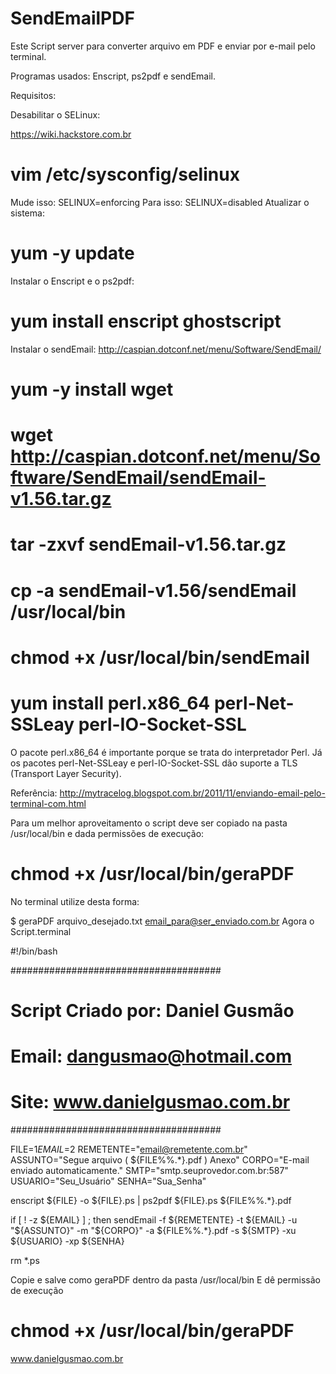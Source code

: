 # SendEmailPDF

Este Script server para converter arquivo em PDF e enviar por e-mail pelo terminal.

Programas usados: Enscript, ps2pdf e sendEmail.

Requisitos:

Desabilitar o SELinux:

https://wiki.hackstore.com.br

# vim /etc/sysconfig/selinux

Mude isso: SELINUX=enforcing
Para isso: SELINUX=disabled
Atualizar o sistema:

# yum -y update
Instalar o Enscript e o ps2pdf:

# yum install enscript ghostscript
Instalar o sendEmail: http://caspian.dotconf.net/menu/Software/SendEmail/

# yum -y install wget
# wget http://caspian.dotconf.net/menu/Software/SendEmail/sendEmail-v1.56.tar.gz
# tar -zxvf sendEmail-v1.56.tar.gz
# cp -a sendEmail-v1.56/sendEmail /usr/local/bin
# chmod +x /usr/local/bin/sendEmail
# yum install perl.x86_64 perl-Net-SSLeay perl-IO-Socket-SSL
O pacote perl.x86_64 é importante porque se trata do interpretador Perl.
Já os pacotes perl-Net-SSLeay e perl-IO-Socket-SSL dão suporte a TLS (Transport Layer Security).

Referência: http://mytracelog.blogspot.com.br/2011/11/enviando-email-pelo-terminal-com.html

Para um melhor aproveitamento o script deve ser copiado na pasta /usr/local/bin e dada permissões de execução:

# chmod +x /usr/local/bin/geraPDF
No terminal utilize desta forma:

$ geraPDF arquivo_desejado.txt email_para@ser_enviado.com.br
Agora o Script.terminal

#!/bin/bash

######################################
# Script Criado por: Daniel Gusmão   #
# Email: dangusmao@hotmail.com       #
# Site: www.danielgusmao.com.br      #
######################################

FILE=$1
EMAIL=$2
REMETENTE="email@remetente.com.br"
ASSUNTO="Segue arquivo ( ${FILE%%.*}.pdf ) Anexo"
CORPO="E-mail enviado automaticamente."
SMTP="smtp.seuprovedor.com.br:587"
USUARIO="Seu_Usuário"
SENHA="Sua_Senha"

enscript ${FILE} -o ${FILE}.ps | ps2pdf ${FILE}.ps ${FILE%%.*}.pdf

if [ ! -z ${EMAIL} ] ; then
        sendEmail -f ${REMETENTE} -t ${EMAIL} -u "${ASSUNTO}" -m "${CORPO}" -a ${FILE%%.*}.pdf -s ${SMTP} -xu ${USUARIO} -xp ${SENHA}

rm *.ps

Copie e salve como geraPDF dentro da pasta /usr/local/bin
E dê permissão de execução

# chmod +x /usr/local/bin/geraPDF
www.danielgusmao.com.br

